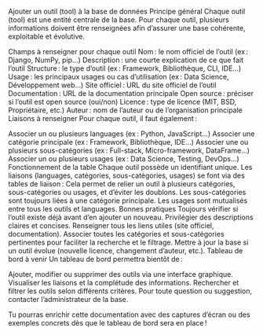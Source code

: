 Ajouter un outil (tool) à la base de données
Principe général
Chaque outil (tool) est une entité centrale de la base.
Pour chaque outil, plusieurs informations doivent être renseignées afin d’assurer une base cohérente, exploitable et évolutive.

Champs à renseigner pour chaque outil
Nom : le nom officiel de l’outil (ex : Django, NumPy, pip…)
Description : une courte explication de ce que fait l’outil
Structure : le type d’outil (ex : Framework, Bibliothèque, CLI, IDE…)
Usage : les principaux usages ou cas d’utilisation (ex : Data Science, Développement web…)
Site officiel : URL du site officiel de l’outil
Documentation : URL de la documentation principale
Open source : préciser si l’outil est open source (oui/non)
Licence : type de licence (MIT, BSD, Propriétaire, etc.)
Auteur : nom de l’auteur ou de l’organisation principale
Liaisons à renseigner
Pour chaque outil, il faut également :

Associer un ou plusieurs languages (ex : Python, JavaScript…)
Associer une catégorie principale (ex : Framework, Bibliothèque, IDE…)
Associer une ou plusieurs sous-catégories (ex : Full-stack, Micro-framework, DataFrame…)
Associer un ou plusieurs usages (ex : Data Science, Testing, DevOps…)
Fonctionnement de la table
Chaque outil possède un identifiant unique.
Les liaisons (languages, catégories, sous-catégories, usages) se font via des tables de liaison :
Cela permet de relier un outil à plusieurs catégories, sous-catégories ou usages, et d’éviter les doublons.
Les sous-catégories sont toujours liées à une catégorie principale.
Les usages sont mutualisés entre tous les outils et languages.
Bonnes pratiques
Toujours vérifier si l’outil existe déjà avant d’en ajouter un nouveau.
Privilégier des descriptions claires et concises.
Renseigner tous les liens utiles (site officiel, documentation).
Associer toutes les catégories et sous-catégories pertinentes pour faciliter la recherche et le filtrage.
Mettre à jour la base si un outil évolue (nouvelle licence, changement d’auteur, etc.).
Tableau de bord à venir
Un tableau de bord permettra bientôt de :

Ajouter, modifier ou supprimer des outils via une interface graphique.
Visualiser les liaisons et la complétude des informations.
Rechercher et filtrer les outils selon différents critères.
Pour toute question ou suggestion, contacter l’administrateur de la base.

Tu pourras enrichir cette documentation avec des captures d’écran ou des exemples concrets dès que le tableau de bord sera en place !